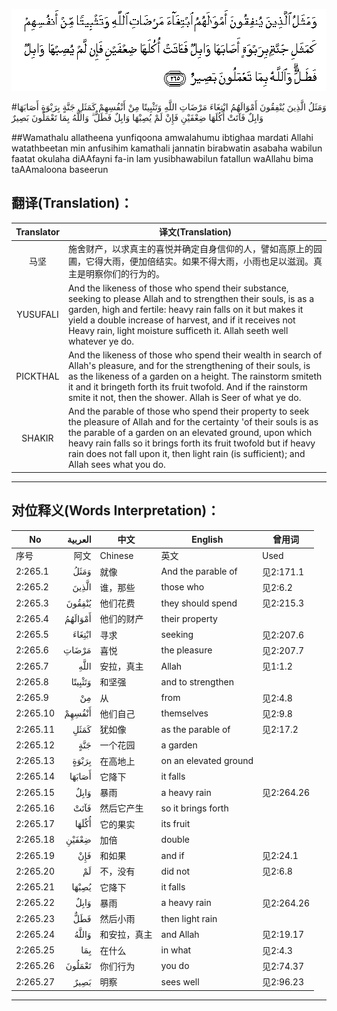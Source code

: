 ![002:265](images/002_265.gif)

#وَمَثَلُ الَّذِينَ يُنْفِقُونَ أَمْوَالَهُمُ ابْتِغَاءَ مَرْضَاتِ اللَّهِ وَتَثْبِيتًا مِنْ أَنْفُسِهِمْ كَمَثَلِ جَنَّةٍ بِرَبْوَةٍ أَصَابَهَا وَابِلٌ فَآتَتْ أُكُلَهَا ضِعْفَيْنِ فَإِنْ لَمْ يُصِبْهَا وَابِلٌ فَطَلٌّ ۗ وَاللَّهُ بِمَا تَعْمَلُونَ بَصِيرٌ 

##Wamathalu allatheena yunfiqoona amwalahumu ibtighaa mardati Allahi watathbeetan min anfusihim kamathali jannatin birabwatin asabaha wabilun faatat okulaha diAAfayni fa-in lam yusibhawabilun fatallun waAllahu bima taAAmaloona baseerun 

## 翻译(Translation)：

| Translator | 译文(Translation)                                            |
| :--------: | ------------------------------------------------------------ |
|    马坚    | 施舍财产，以求真主的喜悦并确定自身信仰的人，譬如高原上的园圃，它得大雨，便加倍结实。如果不得大雨，小雨也足以滋润。真主是明察你们的行为的。 |
|  YUSUFALI  | And the likeness of those who spend their substance, seeking to please Allah and to strengthen their souls, is as a garden, high and fertile: heavy rain falls on it but makes it yield a double increase of harvest, and if it receives not Heavy rain, light moisture sufficeth it. Allah seeth well whatever ye do. |
|  PICKTHAL  | And the likeness of those who spend their wealth in search of Allah's pleasure, and for the strengthening of their souls, is as the likeness of a garden on a height. The rainstorm smiteth it and it bringeth forth its fruit twofold. And if the rainstorm smite it not, then the shower. Allah is Seer of what ye do. |
|   SHAKIR   | And the parable of those who spend their property to seek the pleasure of Allah and for the certainty 'of their souls is as the parable of a garden on an elevated ground, upon which heavy rain falls so it brings forth its fruit twofold but if heavy rain does not fall upon it, then light rain (is sufficient); and Allah sees what you do. |

---

## 对位释义(Words Interpretation)：

| No   | العربية | 中文    | English | 曾用词 |
| ---- | ------: | ------- | ------- | ------ |
| 序号 |    阿文 | Chinese | 英文    | Used   |
| 2:265.1  | وَمَثَلُ    | 就像         | And the parable of    | 见2:171.1  |
| 2:265.2  | الَّذِينَ   | 谁，那些     | those who             | 见2:6.2    |
| 2:265.3  | يُنْفِقُونَ  | 他们花费     | they should spend     | 见2:215.3  |
| 2:265.4  | أَمْوَالَهُمُ | 他们的财产   | their property        |            |
| 2:265.5  | ابْتِغَاءَ  | 寻求         | seeking               | 见2:207.6  |
| 2:265.6  | مَرْضَاتِ   | 喜悦         | the pleasure          | 见2:207.7  |
| 2:265.7  | اللَّهِ    | 安拉，真主   | Allah                 | 见1:1.2    |
| 2:265.8  | وَتَثْبِيتًا | 和坚强       | and to strengthen     |            |
| 2:265.9  | مِنْ      | 从           | from                  | 见2:4.8    |
| 2:265.10 | أَنْفُسِهِمْ  | 他们自己     | themselves            | 见2:9.8    |
| 2:265.11 | كَمَثَلِ    | 犹如像       | as the parable of     | 见2:17.2   |
| 2:265.12 | جَنَّةٍ     | 一个花园     | a garden              |            |
| 2:265.13 | بِرَبْوَةٍ   | 在高地上     | on an elevated ground |            |
| 2:265.14 | أَصَابَهَا  | 它降下       | it falls              |            |
| 2:265.15 | وَابِلٌ    | 暴雨         | a heavy rain          | 见2:264.26 |
| 2:265.16 | فَآتَتْ    | 然后它产生   | so it brings forth    |            |
| 2:265.17 | أُكُلَهَا   | 它的果实     | its fruit             |            |
| 2:265.18 | ضِعْفَيْنِ   | 加倍         | double                |            |
| 2:265.19 | فَإِنْ     | 和如果       | and if                | 见2:24.1   |
| 2:265.20 | لَمْ      | 不，没有     | did not               | 见2:6.8    |
| 2:265.21 | يُصِبْهَا   | 它降下       | it falls              |            |
| 2:265.22 | وَابِلٌ    | 暴雨         | a heavy rain          | 见2:264.26 |
| 2:265.23 | فَطَلٌّ     | 然后小雨     | then light rain       |            |
| 2:265.24 | وَاللَّهُ   | 和安拉，真主 | and Allah             | 见2:19.17  |
| 2:265.25 | بِمَا     | 在什么       | in what               | 见2:4.3    |
| 2:265.26 | تَعْمَلُونَ  | 你们行为     | you do                | 见2:74.37  |
| 2:265.27 | بَصِيرٌ    | 明察         | sees well             | 见2:96.23  |

---
